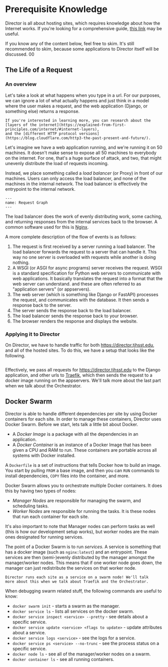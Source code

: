 # Prerequisite Knowledge

Director is all about hosting sites, which requires knowledge about
how the Internet works. If you're looking for a comprehensive guide,
[this link](https://explained-from-first-principles.com/internet/) may be useful.

If you know any of the content below, feel free to skim. It's still
recommended to skim, because some applications to Director itself
will be discussed.
00

## The Life of a Request

### An overview

Let's take a look at what happens when you type in a url. For our
purposes, we can ignore a lot of what actually happens and just
think in a model where the user makes a request, and the web application
(Django, or something else) returns a response.

```{note}
If you're interested in learning more, you can research about the
[layers of the internet](https://explained-from-first-principles.com/internet/#internet-layers),
and the [different HTTP protocol versions](https://blog.cloudflare.com/http3-the-past-present-and-future/).
```

Let's imagine we have a web application running, and we're running it on
50 machines. It doesn't make sense to expose all 50 machines to everybody
on the internet. For one, that's a huge surface of attack, and two, that
might unevenly distribute the load of requests incoming.

Instead, we place something called a *load balancer* (or Proxy) in front of our machines.
Users can only access the load balancer, and none of the machines in the internal
network. The load balancer is effectively the entrypoint to the internal network.

```{graphviz} assets/request.dot
---
name: Request Graph
---
```

The load balancer does the work of evenly distributing work, some caching,
and returning responses from the internal services back to the browser.
A common software used for this is [Nginx](https://nginx.org/).

A more complete description of the flow of events is as follows:

1. The request is first received by a server running a load balancer.
   The load balancer forwards the request to a server that can handle it.
   This way no one server is overloaded with requests while another is doing nothing.
1. A WSGI (or ASGI for async programs) server receives the request. WSGI is a standard specification for Python web servers
   to communicate with web applications. It basically translates the request into a format that the web server can understand.
   and these are often referred to as "application servers" (or appservers).
1. The web server (which is something like Django or FastAPI) processes the request, and communicates with the database.
   It then sends a response back to the server.
1. The server sends the response back to the load balancer.
1. The load balancer sends the response back to your browser.
1. The browser renders the response and displays the website.

### Applying it to Director

On Director, we have to handle traffic for both https://director.tjhsst.edu, and
all of the hosted sites. To do this, we have a setup that looks like the following.

```{graphviz} assets/director-balancer.dot
```

Effectively, we pass all requests for https://director.tjhsst.edu to the Django application,
and other urls to [Traefik](https://traefik.io/traefik/), which then sends the request to
a docker image running on the appservers. We'll talk more about the last part when
we talk about the Orchestrator.

## Docker Swarm

Director is able to handle different dependencies per site by using Docker containers
for each site. In order to manage these containers, Director uses Docker Swarm. Before we
start, lets talk a little bit about Docker.

- A *Docker Image* is a package with all the dependencies in an application.
- A *Docker Container* is an instance of a Docker Image that has been given a CPU and RAM to run.
  These containers are portable across all systems with Docker installed.

A `Dockerfile` is a set of instructions that tells Docker how to build an image. You start by pulling `FROM`
a base image, and then you can `RUN` commands to install dependencies, `COPY` files into the container, and more.

Docker Swarm allows you to orchestrate multiple Docker containers. It does this by having two types of nodes:

- *Manager Nodes* are responsible for managing the swarm, and scheduling tasks.
- *Worker Nodes* are responsible for running the tasks. It is these nodes that run each container for each site.

It's also important to note that Manager nodes can perform tasks as well (this is how our development setup works),
but worker nodes are the main ones designated for running services.

The point of a Docker Swarm is to run *services*. A service is something that has a docker image (such as `nginx:latest`)
and an entrypoint. These services are then (semi-)evenly distributed by the manager amongst the manager/worker nodes.
This means that if one worker node goes down, the manager can just redistribute the services on that worker node.

```{admonition} Preview
Director runs each site as a service on a swarm node! We'll talk
more about this when we talk about Traefik and the Orchestrator.
```

When debugging swarm related stuff, the following commands are useful to know:

- `docker swarm init` - starts a swarm as the manager.
- `docker service ls` - lists all services on the docker swarm.
- `docker service inspect <service> --pretty` - see details about a specific service.
- `docker service update <service> <flags to update>` - update attributes about a service.
- `docker service logs <service>` - see the logs for a service.
- `docker service ps <service> --no-trunc` - see the process status on a specific service.
- `docker node ls` - see all of the manager/worker nodes on a swarm.
- `docker container ls` - see all running containers.
